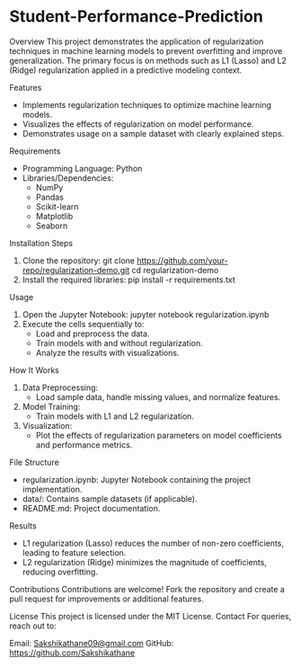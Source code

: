 # Student-Performance-Prediction
Overview
This project demonstrates the application of regularization techniques in machine learning models to prevent overfitting and improve generalization. The primary focus is on methods such as L1 (Lasso) and L2 (Ridge) regularization applied in a predictive modeling context.

Features
- Implements regularization techniques to optimize machine learning models.
- Visualizes the effects of regularization on model performance.
- Demonstrates usage on a sample dataset with clearly explained steps.

Requirements
- Programming Language: Python
- Libraries/Dependencies:
  - NumPy
  - Pandas
  - Scikit-learn
  - Matplotlib
  - Seaborn

Installation Steps
1. Clone the repository:
   git clone https://github.com/your-repo/regularization-demo.git
   cd regularization-demo
2. Install the required libraries:
   pip install -r requirements.txt

Usage
1. Open the Jupyter Notebook:
   jupyter notebook regularization.ipynb
2. Execute the cells sequentially to:
   - Load and preprocess the data.
   - Train models with and without regularization.
   - Analyze the results with visualizations.

How It Works
1. Data Preprocessing:
   - Load sample data, handle missing values, and normalize features.
2. Model Training:
   - Train models with L1 and L2 regularization.
3. Visualization:
   - Plot the effects of regularization parameters on model coefficients and performance metrics.

File Structure
- regularization.ipynb: Jupyter Notebook containing the project implementation.
- data/: Contains sample datasets (if applicable).
- README.md: Project documentation.

Results
- L1 regularization (Lasso) reduces the number of non-zero coefficients, leading to feature selection.
- L2 regularization (Ridge) minimizes the magnitude of coefficients, reducing overfitting.

Contributions
Contributions are welcome! Fork the repository and create a pull request for improvements or additional features.

License
This project is licensed under the MIT License.
Contact
For queries, reach out to:

Email: Sakshikathane09@gmail.com
GitHub: https://github.com/Sakshikathane
